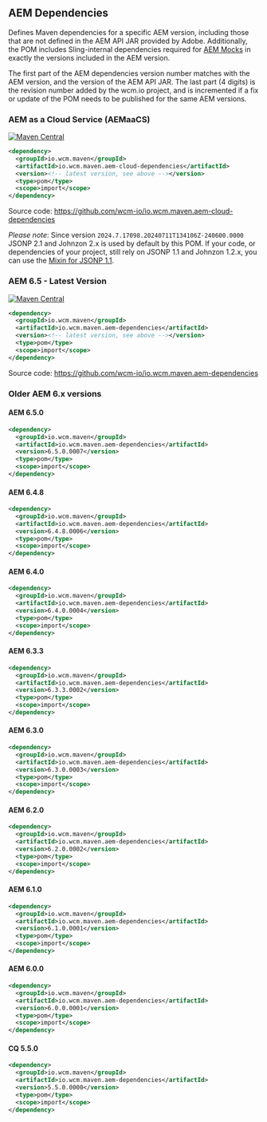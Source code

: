 ## AEM Dependencies

Defines Maven dependencies for a specific AEM version, including those that are not defined in the AEM API JAR provided by Adobe. Additionally, the POM includes Sling-internal dependencies required for [AEM Mocks][aem-mock] in exactly the versions included in the AEM version.

The first part of the AEM dependencies version number matches with the AEM version, and the version of the AEM API JAR. The last part (4 digits) is the revision number added by the wcm.io project, and is incremented if a fix or update of the POM needs to be published for the same AEM versions.

### AEM as a Cloud Service (AEMaaCS)

[![Maven Central](https://img.shields.io/maven-central/v/io.wcm.maven/io.wcm.maven.aem-cloud-dependencies)](https://repo1.maven.org/maven2/io/wcm/maven/io.wcm.maven.aem-cloud-dependencies/)

```xml
<dependency>
  <groupId>io.wcm.maven</groupId>
  <artifactId>io.wcm.maven.aem-cloud-dependencies</artifactId>
  <version><!-- latest version, see above --></version>
  <type>pom</type>
  <scope>import</scope>
</dependency>
```

Source code: https://github.com/wcm-io/io.wcm.maven.aem-cloud-dependencies

*Please note*: Since version `2024.7.17098.20240711T134106Z-240600.0000` JSONP 2.1 and Johnzon 2.x is used by default by this POM. If your code, or dependencies of your project, still rely on JSONP 1.1 and Johnzon 1.2.x, you can use the [Mixin for JSONP 1.1](https://github.com/wcm-io/io.wcm.maven.aem-cloud-dependencies-mixin-jsonp11).


### AEM 6.5 - Latest Version

[![Maven Central](https://img.shields.io/maven-central/v/io.wcm.maven/io.wcm.maven.aem-dependencies)](https://repo1.maven.org/maven2/io/wcm/maven/io.wcm.maven.aem-dependencies/)


```xml
<dependency>
  <groupId>io.wcm.maven</groupId>
  <artifactId>io.wcm.maven.aem-dependencies</artifactId>
  <version><!-- latest version, see above --></version>
  <type>pom</type>
  <scope>import</scope>
</dependency>
```

Source code: https://github.com/wcm-io/io.wcm.maven.aem-dependencies


### Older AEM 6.x versions

#### AEM 6.5.0

```xml
<dependency>
  <groupId>io.wcm.maven</groupId>
  <artifactId>io.wcm.maven.aem-dependencies</artifactId>
  <version>6.5.0.0007</version>
  <type>pom</type>
  <scope>import</scope>
</dependency>
```

#### AEM 6.4.8

```xml
<dependency>
  <groupId>io.wcm.maven</groupId>
  <artifactId>io.wcm.maven.aem-dependencies</artifactId>
  <version>6.4.8.0006</version>
  <type>pom</type>
  <scope>import</scope>
</dependency>
```

#### AEM 6.4.0

```xml
<dependency>
  <groupId>io.wcm.maven</groupId>
  <artifactId>io.wcm.maven.aem-dependencies</artifactId>
  <version>6.4.0.0004</version>
  <type>pom</type>
  <scope>import</scope>
</dependency>
```

#### AEM 6.3.3

```xml
<dependency>
  <groupId>io.wcm.maven</groupId>
  <artifactId>io.wcm.maven.aem-dependencies</artifactId>
  <version>6.3.3.0002</version>
  <type>pom</type>
  <scope>import</scope>
</dependency>
```

#### AEM 6.3.0

```xml
<dependency>
  <groupId>io.wcm.maven</groupId>
  <artifactId>io.wcm.maven.aem-dependencies</artifactId>
  <version>6.3.0.0003</version>
  <type>pom</type>
  <scope>import</scope>
</dependency>
```

#### AEM 6.2.0

```xml
<dependency>
  <groupId>io.wcm.maven</groupId>
  <artifactId>io.wcm.maven.aem-dependencies</artifactId>
  <version>6.2.0.0002</version>
  <type>pom</type>
  <scope>import</scope>
</dependency>
```

#### AEM 6.1.0

```xml
<dependency>
  <groupId>io.wcm.maven</groupId>
  <artifactId>io.wcm.maven.aem-dependencies</artifactId>
  <version>6.1.0.0001</version>
  <type>pom</type>
  <scope>import</scope>
</dependency>
```

#### AEM 6.0.0

```xml
<dependency>
  <groupId>io.wcm.maven</groupId>
  <artifactId>io.wcm.maven.aem-dependencies</artifactId>
  <version>6.0.0.0001</version>
  <type>pom</type>
  <scope>import</scope>
</dependency>
```

#### CQ 5.5.0

```xml
<dependency>
  <groupId>io.wcm.maven</groupId>
  <artifactId>io.wcm.maven.aem-dependencies</artifactId>
  <version>5.5.0.0000</version>
  <type>pom</type>
  <scope>import</scope>
</dependency>
```


[aem-mock]: https://wcm.io/testing/aem-mock/
